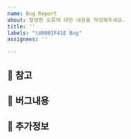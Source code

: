 ```yaml
---
name: Bug Report
about: 발생한 오류에 대한 내용을 작성해주세요.
title: ''
labels: "\U0001F41E Bug"
assignees: ''

---
```


## 🔖 참고
<!-- 추가적으로 공유하고 싶은 자료나 내용이 있다면 작성해주세요. -->

## 🚨 버그내용
<!--- ① 어떤 상황에서 ② 어떻게 행동했을 때 ③ 어떤 문제가 발생했는지 작성해주세요. -->

## 🧾 추가정보
<!--- 스크린샷 또는 로그를 첨부해주세요. -->
